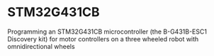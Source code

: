 # STM32G431CB
Programming an STM32G431CB microcontroller (the B-G431B-ESC1 Discovery kit) for motor controllers on a three wheeled robot with omnidirectional wheels
